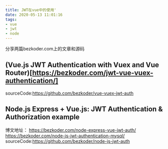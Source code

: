 ```yaml
---
title: JWT在vue中的使用'
date: 2020-05-13 11:01:16
tags:
- vue
- jwt
- node
---
```

分享两篇bezkoder.com上的文章和源码
<!-- more -->
## (Vue.js JWT Authentication with Vuex and Vue Router)[https://bezkoder.com/jwt-vue-vuex-authentication/]
sourceCode:https://github.com/bezkoder/vue-vuex-jwt-auth
## Node.js Express + Vue.js: JWT Authentication & Authorization example
博文地址：
https://bezkoder.com/node-express-vue-jwt-auth/
https://bezkoder.com/node-js-jwt-authentication-mysql/
sourceCode:https://github.com/bezkoder/node-js-jwt-auth